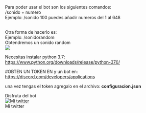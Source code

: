Para poder usar el bot son los siguientes comandos:
<br>
/sonido + numero
<br>
Ejemplo: /sonido 100
puedes añadir numeros del 1 al 648
<br>

<br>
Otra forma de hacerlo es:
<br>
Ejemplo: /sonidorandom
<br>
Obtendremos un sonido random


<br>
<img src="https://i.imgur.com/hQwEFwn.png">
<br>


Necesitas instalar python 3.7: https://www.python.org/downloads/release/python-370/

#OBTEN UN TOKEN EN y un bot en: https://discord.com/developers/applications

una vez tengas el token agregalo en el archivo: <b>configuracion.json</b>

Disfruta del bot
<br>
<a title="Mi twitter" href="https://twitter.com/jose89fcb"><img src="https://i.imgur.com/QCHCEon.png" alt="Mi twitter" /></a>
<br>
Mi twitter

